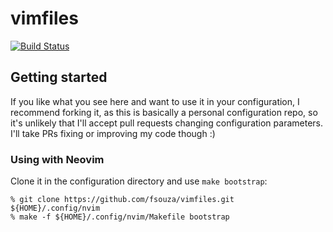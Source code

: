 # vimfiles

[![Build Status](https://github.com/fsouza/vimfiles/workflows/Build/badge.svg)](https://github.com/fsouza/vimfiles/actions?query=branch:main+workflow:Build)

## Getting started

If you like what you see here and want to use it in your configuration, I
recommend forking it, as this is basically a personal configuration repo, so
it's unlikely that I'll accept pull requests changing configuration parameters.
I'll take PRs fixing or improving my code though :)

### Using with Neovim

Clone it in the configuration directory and use `make bootstrap`:

```
% git clone https://github.com/fsouza/vimfiles.git ${HOME}/.config/nvim
% make -f ${HOME}/.config/nvim/Makefile bootstrap
```
